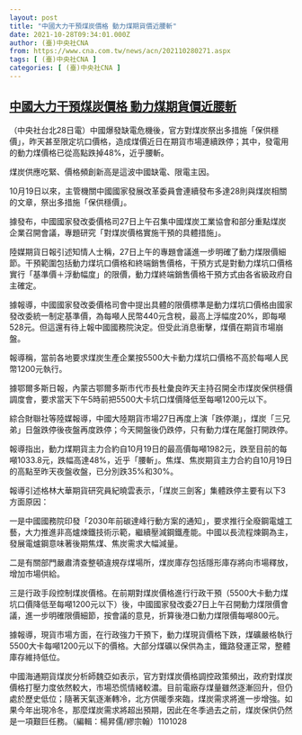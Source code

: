 ```yaml
---
layout: post
title: "中國大力干預煤炭價格 動力煤期貨價近腰斬"
date: 2021-10-28T09:34:01.000Z
author: (臺)中央社CNA
from: https://www.cna.com.tw/news/acn/202110280271.aspx
tags: [ (臺)中央社CNA ]
categories: [ (臺)中央社CNA ]
---
```

<!--1635413641000-->
[中國大力干預煤炭價格 動力煤期貨價近腰斬](https://www.cna.com.tw/news/acn/202110280271.aspx)
------

<div>
<div></div><div><p>（中央社台北28日電）中國爆發缺電危機後，官方對煤炭祭出多措施「保供穩價」，昨天甚至限定坑口價格，造成煤價近日在期貨市場連續跌停；其中，發電用的動力煤價格已從高點跌掉48%，近乎腰斬。</p><p>煤炭供應吃緊、價格頻創新高是這波中國缺電、限電主因。</p><p>10月19日以來，主管機關中國國家發展改革委員會連續發布多達28則與煤炭相關的文章，祭出多措施「保供穩價」。</p><p>據發布，中國國家發改委價格司27日上午召集中國煤炭工業協會和部分重點煤炭企業召開會議，專題研究「對煤炭價格實施干預的具體措施」。</p><p>陸媒期貨日報引述知情人士稱，27日上午的專題會議進一步明確了動力煤限價細節。干預範圍包括動力煤坑口價格和終端銷售價格，干預方式是對動力煤坑口價格實行「基準價＋浮動幅度」的限價，動力煤終端銷售價格干預方式由各省級政府自主確定。</p><p>據報導，中國國家發改委價格司會中提出具體的限價標準是動力煤坑口價格由國家發改委統一制定基準價，為每噸人民幣440元含稅，最高上浮幅度20%，即每噸528元。但這還有待上報中國國務院決定。但受此消息衝擊，煤價在期貨市場崩盤。</p><p>報導稱，當前各地要求煤炭生產企業按5500大卡動力煤坑口價格不高於每噸人民幣1200元執行。</p><p>據鄂爾多斯日報，內蒙古鄂爾多斯市代市長杜彙良昨天主持召開全市煤炭保供穩價調度會，要求當天下午5時前把5500大卡坑口煤價降低至每噸1200元以下。</p><p>綜合財聯社等陸媒報導，中國大陸期貨市場27日再度上演「跌停潮」，煤炭「三兄弟」日盤跌停後夜盤再度跌停；今天開盤後仍跌停，只有動力煤在尾盤打開跌停。</p><p>報導指出，動力煤期貨主力合約自10月19日的最高價每噸1982元，跌至目前的每噸1033.8元，跌幅高達48%，近乎「腰斬」。焦煤、焦炭期貨主力合約自10月19日的高點至昨天夜盤收盤，已分別跌35%和30%。</p><p>報導引述格林大華期貨研究員紀曉雲表示，「煤炭三劍客」集體跌停主要有以下3方面原因：</p><p>一是中國國務院印發「2030年前碳達峰行動方案的通知」，要求推行全廢鋼電爐工藝，大力推進非高爐煉鐵技術示範，繼續壓減鋼鐵產能。中國以長流程煉鋼為主，發展電爐鋼意味著後期焦煤、焦炭需求大幅減量。</p><p>二是有關部門嚴肅清查整頓違規存煤場所，煤炭庫存包括隱形庫存將向市場釋放，增加市場供給。</p><p>三是行政手段控制煤炭價格。在前期對煤炭價格進行行政干預（5500大卡動力煤坑口價降低至每噸1200元以下）後，中國國家發改委27日上午召開動力煤限價會議，進一步明確限價細節，按會議的意見，折算後港口動力煤限價每噸800元。</p><p>據報導，現貨市場方面，在行政強力干預下，動力煤現貨價格下跌，煤礦嚴格執行5500大卡每噸1200元以下的價格。大部分煤礦以保供為主，鐵路發運正常，整體庫存維持低位。</p><p>中國海通期貨煤炭分析師魏亞如表示，官方對煤炭價格調控政策頻出，政府對煤炭價格打壓力度依然較大，市場恐慌情緒較濃。目前電廠存煤量雖然逐漸回升，但仍處於歷史低位；隨著天氣逐漸轉冷，北方供暖季來臨，煤炭需求將進一步增強。如果今年出現冷冬，那麼煤炭需求將超出預期，因此在冬季過去之前，煤炭保供仍然是一項艱巨任務。（編輯：楊昇儒/繆宗翰）1101028</p></div>
</div>
